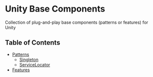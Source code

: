 # Unity Base Components
Collection of plug-and-play base components (patterns or features) for Unity 

## Table of Contents

- [Patterns](Components/Patterns)
    - [Singleton](Components/Patterns/Singleton)
    - [ServiceLocator](Components/Patterns/ServiceLocator)
- [Features](Components/Features)
